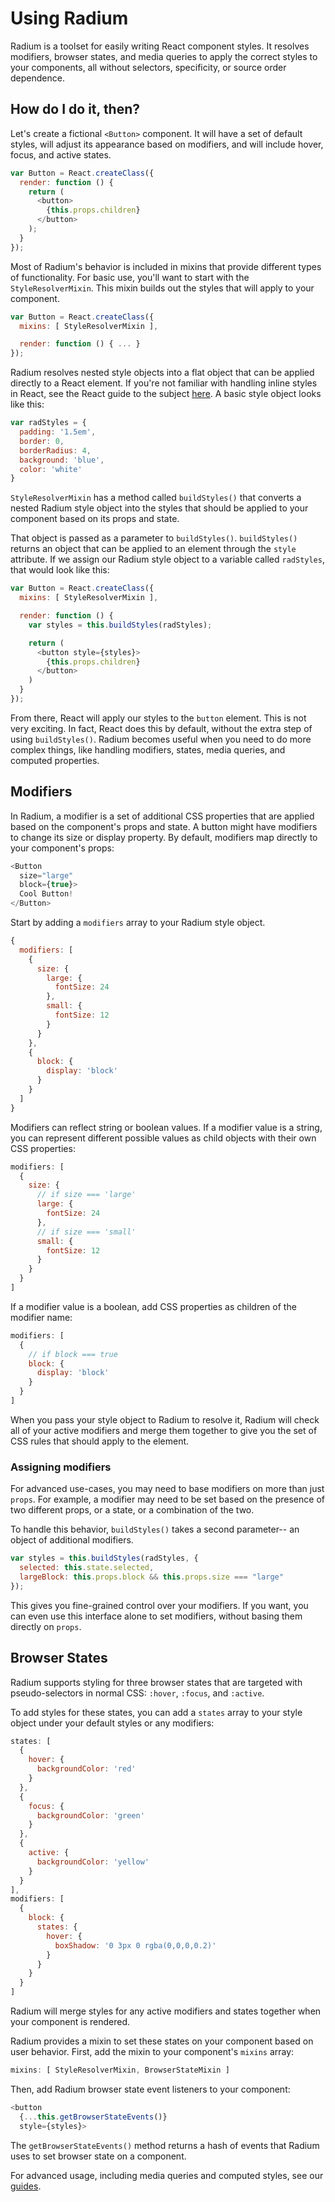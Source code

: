 # Using Radium

Radium is a toolset for easily writing React component styles. It resolves modifiers, browser states, and media queries to apply the correct styles to your components, all without selectors, specificity, or source order dependence.

## How do I do it, then?

Let's create a fictional `<Button>` component. It will have a set of default styles, will adjust its appearance based on modifiers, and will include hover, focus, and active states.

```js
var Button = React.createClass({
  render: function () {
    return (
      <button>
        {this.props.children}
      </button>
    );
  }
});
```

Most of Radium's behavior is included in mixins that provide different types of functionality. For basic use, you'll want to start with the `StyleResolverMixin`. This mixin builds out the styles that will apply to your component.

```js
var Button = React.createClass({
  mixins: [ StyleResolverMixin ],

  render: function () { ... }
});
```

Radium resolves nested style objects into a flat object that can be applied directly to a React element. If you're not familiar with handling inline styles in React, see the React guide to the subject [here](http://facebook.github.io/react/tips/inline-styles.html). A basic style object looks like this:

```js
var radStyles = {
  padding: '1.5em',
  border: 0,
  borderRadius: 4,
  background: 'blue',
  color: 'white'
}
```

`StyleResolverMixin` has a method called `buildStyles()` that converts a nested Radium style object into the styles that should be applied to your component based on its props and state.

That object is passed as a parameter to `buildStyles()`. `buildStyles()` returns an object that can be applied to an element through the `style` attribute. If we assign our Radium style object to a variable called `radStyles`, that would look like this:

```js
var Button = React.createClass({
  mixins: [ StyleResolverMixin ],

  render: function () {
    var styles = this.buildStyles(radStyles);

    return (
      <button style={styles}>
        {this.props.children}
      </button>
    )
  }
});
```

From there, React will apply our styles to the `button` element. This is not very exciting. In fact, React does this by default, without the extra step of using `buildStyles()`. Radium becomes useful when you need to do more complex things, like handling modifiers, states, media queries, and computed properties.

## Modifiers

In Radium, a modifier is a set of additional CSS properties that are applied based on the component's props and state. A button might have modifiers to change its size or display property. By default, modifiers map directly to your component's props:

```js
<Button
  size="large"
  block={true}>
  Cool Button!
</Button>
```

Start by adding a `modifiers` array to your Radium style object.

```js
{
  modifiers: [
    {
      size: {
        large: {
          fontSize: 24
        },
        small: {
          fontSize: 12
        }
      }
    },
    {
      block: {
        display: 'block'
      }
    }
  ]
}
```

Modifiers can reflect string or boolean values. If a modifier value is a string, you can represent different possible values as child objects with their own CSS properties:

```js
modifiers: [
  {
    size: {
      // if size === 'large'
      large: {
        fontSize: 24
      },
      // if size === 'small'
      small: {
        fontSize: 12
      }
    }
  }
]
```

If a modifier value is a boolean, add CSS properties as children of the modifier name:

```js
modifiers: [
  {
    // if block === true
    block: {
      display: 'block'
    }
  }
]
```

When you pass your style object to Radium to resolve it, Radium will check all of your active modifiers and merge them together to give you the set of CSS rules that should apply to the element.

### Assigning modifiers

For advanced use-cases, you may need to base modifiers on more than just `props`. For example, a modifier may need to be set based on the presence of two different props, or a state, or a combination of the two.

To handle this behavior, `buildStyles()` takes a second parameter-- an object of additional modifiers.

```js
var styles = this.buildStyles(radStyles, {
  selected: this.state.selected,
  largeBlock: this.props.block && this.props.size === "large"
});
```

This gives you fine-grained control over your modifiers. If you want, you can even use this interface alone to set modifiers, without basing them directly on `props`.

## Browser States

Radium supports styling for three browser states that are targeted with pseudo-selectors in normal CSS: `:hover`, `:focus`, and `:active`.

To add styles for these states, you can add a `states` array to your style object under your default styles or any modifiers:

```js
states: [
  {
    hover: {
      backgroundColor: 'red'
    }
  },
  {
    focus: {
      backgroundColor: 'green'
    }
  },
  {
    active: {
      backgroundColor: 'yellow'
    }
  }
],
modifiers: [
  {
    block: {
      states: {
        hover: {
          boxShadow: '0 3px 0 rgba(0,0,0,0.2)'
        }
      }
    }
  }
]
```

Radium will merge styles for any active modifiers and states together when your component is rendered.

Radium provides a mixin to set these states on your component based on user behavior. First, add the mixin to your component's `mixins` array:

```js
mixins: [ StyleResolverMixin, BrowserStateMixin ]
```

Then, add Radium browser state event listeners to your component:

```js
<button
  {...this.getBrowserStateEvents()}
  style={styles}>
```

The `getBrowserStateEvents()` method returns a hash of events that Radium uses to set browser state on a component.

For advanced usage, including media queries and computed styles, see our [guides](README.md).
